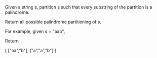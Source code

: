 
Given a string s, partition s such that every substring of the partition is a palindrome.


Return all possible palindrome partitioning of s.


For example, given s = "aab",

Return

[
  ["aa","b"],
  ["a","a","b"]
]


